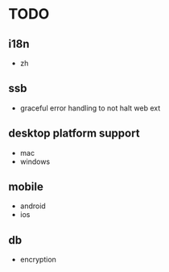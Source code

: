 # TODO

## i18n
- zh

## ssb
- graceful error handling to not halt web ext

## desktop platform support
- mac
- windows

## mobile
- android
- ios

## db
- encryption

